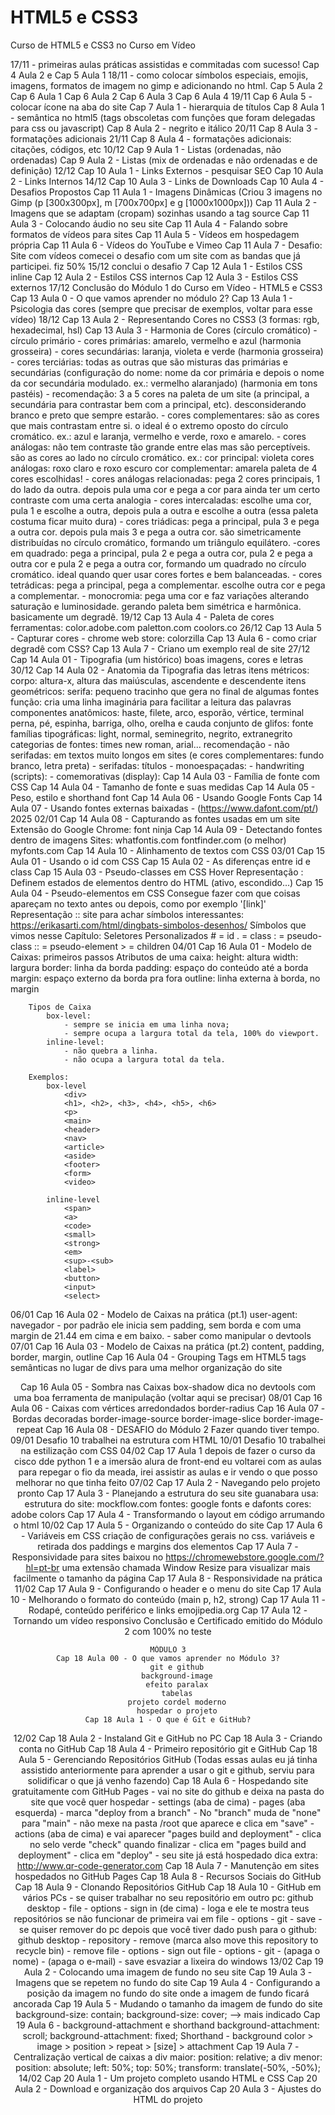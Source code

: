 # HTML5 e CSS3
 Curso de HTML5 e CSS3 no Curso em Vídeo


17/11 - primeiras aulas práticas assistidas e commitadas com sucesso! Cap 4 Aula 2 e Cap 5 Aula 1 
18/11 - como colocar símbolos especiais, emojis, imagens, formatos de imagem no gimp e adicionando no html.
    Cap 5 Aula 2
    Cap 6 Aula 1
    Cap 6 Aula 2
    Cap 6 Aula 3
    Cap 6 Aula 4
19/11 
    Cap 6 Aula 5 - colocar ícone na aba do site
    Cap 7 Aula 1 - hierarquia de títulos
    Cap 8 Aula 1 - semântica no html5 (tags obscoletas com funções que foram delegadas para css ou javascript)
    Cap 8 Aula 2 - negrito e itálico
20/11
    Cap 8 Aula 3 - formatações adicionais
21/11
    Cap 8 Aula 4 - formatações adicionais: citações, códigos, etc
10/12
    Cap 9 Aula 1 - Listas (ordenadas, não ordenadas)
    Cap 9 Aula 2 - Listas (mix de ordenadas e não ordenadas e de definição)
12/12
    Cap 10 Aula 1 - Links Externos - pesquisar SEO
    Cap 10 Aula 2 - Links Internos
14/12
    Cap 10 Aula 3 - Links de Downloads
    Cap 10 Aula 4 - Desafios Propostos
    Cap 11 Aula 1 - Imagens Dinâmicas (Criou 3 imagens no Gimp (p [300x300px], m [700x700px] e g [1000x1000px]))
    Cap 11 Aula 2 - Imagens que se adaptam (cropam) sozinhas usando a tag source
    Cap 11 Aula 3 - Colocando áudio no seu site
    Cap 11 Aula 4 - Falando sobre formatos de vídeos para sites
    Cap 11 Aula 5 - Vídeos em hospedagem própria
    Cap 11 Aula 6 - Vídeos do YouTube e Vimeo
    Cap 11 Aula 7 - Desafio: Site com vídeos
        comecei o desafio com um site com as bandas que já participei. fiz 50%
15/12
    conclui o desafio 7
    Cap 12 Aula 1 - Estilos CSS inline
    Cap 12 Aula 2 - Estilos CSS internos
    Cap 12 Aula 3 - Estilos CSS externos
17/12
    Conclusão do Módulo 1 do Curso em Vídeo - HTML5 e CSS3
    Cap 13 Aula 0 - O que vamos aprender no módulo 2?
    Cap 13 Aula 1 - Psicologia das cores (sempre que precisar de exemplos, voltar para esse vídeo)
18/12
    Cap 13 Aula 2 - Representando Cores no CSS3 (3 formas: rgb, hexadecimal, hsl)
    Cap 13 Aula 3 - Harmonia de Cores (círculo cromático)
        - círculo primário
            - cores primárias: amarelo, vermelho e azul (harmonia grosseira)
            - cores secundárias: laranja, violeta e verde (harmonia grosseira)
            - cores terciárias: todas as outras que são misturas das primárias e secundárias (configuração do nome: nome da cor primária e depois o nome da cor secundária modulado. ex.: vermelho alaranjado) (harmonia em tons pastéis)
        - recomendação: 3 a 5 cores na paleta de um site (a principal, a secundária para contrastar bem com a principal, etc). desconsiderando branco e preto que sempre estarão.
        - cores complementares: são as cores que mais contrastam entre si. o ideal é o extremo oposto do círculo cromático. ex.: azul e laranja, vermelho e verde, roxo e amarelo.
        - cores análogas: não tem contraste tão grande entre elas mas são perceptíveis. são as cores ao lado no círculo cromático. 
        ex.:
        cor principal: violeta
        cores análogas: roxo claro e roxo escuro
        cor complementar: amarela
        paleta de 4 cores escolhidas!
        - cores análogas relacionadas: pega 2 cores principais, 1 do lado da outra. depois pula uma cor e pega a cor para ainda ter um certo contraste com uma certa analogia
        - cores intercaladas: escolhe uma cor, pula 1 e escolhe a outra, depois pula a outra e escolhe a outra (essa paleta costuma ficar muito dura)
            - cores triádicas: pega a principal, pula 3 e pega a outra cor. depois pula mais 3 e pega a outra cor. são simetricamente distribuídas no círculo cromático, formando um triângulo equilátero.
            -cores em quadrado: pega a principal, pula 2 e pega a outra cor, pula 2 e pega a outra cor e pula 2 e pega a outra cor, formando um quadrado no círculo cromático. ideal quando quer usar cores fortes e bem balanceadas.
            - cores tetrádicas: pega a principal, pega a complementar. escolhe outra cor e pega a complementar. 
            - monocromia: pega uma cor e faz variações alterando saturação e luminosidade. gerando paleta bem simétrica e harmônica. basicamente um degradê.
19/12
    Cap 13 Aula 4 - Paleta de cores 
        ferramentas: 
            color.adobe.com 
            paletton.com
            coolors.co 
26/12
    Cap 13 Aula 5 - Capturar cores
        - chrome web store: colorzilla
    Cap 13 Aula 6 - como criar degradê com CSS?
    Cap 13 Aula 7 - Criano um exemplo real de site
27/12
    Cap 14 Aula 01 - Tipografia (um histórico)
        boas imagens, cores e letras
30/12
    Cap 14 Aula 02 - Anatomia da Tipografia das letras
        itens métricos:
            corpo: altura-x, altura das maiúsculas, ascendente e descendente
        itens geométricos:
            serifa: pequeno tracinho que gera no final de algumas fontes
                função: cria uma linha imaginária para facilitar a leitura das palavras
            componentes anatômicos:
                haste, filete, arco, esporão, vértice, terminal
                perna, pé, espinha, barriga, olho, orelha e cauda
            conjunto de glifos: fonte
            famílias tipográficas: light, normal, seminegrito, negrito, extranegrito
            categorias de fontes: times new roman, arial...
                recomendação
                - não serifadas: em textos muito longos em sites (e cores complementares: fundo branco, letra preta)
                - serifadas: títulos
                - monoespaçadas: 
                - handwriting (scripts): 
                - comemorativas (display): 
    Cap 14 Aula 03 - Família de fonte com CSS
    Cap 14 Aula 04 - Tamanho de fonte e suas medidas
    Cap 14 Aula 05 - Peso, estilo e shorthand font
    Cap 14 Aula 06 - Usando Google Fonts
    Cap 14 Aula 07 - Usando fontes externas baixadas
        - (https://www.dafont.com/pt/)
2025
02/01
    Cap 14 Aula 08 - Capturando as fontes usadas em um site
        Extensão do Google Chrome: font ninja
    Cap 14 Aula 09 - Detectando fontes dentro de imagens
        Sites: whatfontis.com 
               fontfinder.com (o melhor)
               myfonts.com
    Cap 14 Aula 10 - Alinhamento de textos com CSS 
03/01
    Cap 15 Aula 01 - Usando o id com CSS
    Cap 15 Aula 02 - As diferenças entre id e class
    Cap 15 Aula 03 - Pseudo-classes em CSS
        Hover
        Representação :
        Definem estados de elementos dentro do HTML (ativo, escondido...)
    Cap 15 Aula 04 - Pseudo-elementos em CSS
        Consegue fazer com que coisas apareçam no texto antes ou depois, como por exemplo '[link]'
        Representação ::
        site para achar símbolos interessantes: https://erikasarti.com/html/dingbats-simbolos-desenhos/
        Símbolos que vimos nesse Capítulo:
        Seletores Personalizados
            # = id
            . = class
            : = pseudo-class
            :: = pseudo-element
            > = children
04/01
    Cap 16 Aula 01 - Modelo de Caixas: primeiros passos
        Atributos de uma caixa:
            height: altura
            width: largura
            border: linha da borda
            padding: espaço do conteúdo até a borda
            margin: espaço externo da borda pra fora
            outline: linha externa à borda, no margin

        Tipos de Caixa
            box-level: 
                - sempre se inicia em uma linha nova;
                - sempre ocupa a largura total da tela, 100% do viewport. 
            inline-level:
                - não quebra a linha.
                - não ocupa a largura total da tela.
            
        Exemplos:
            box-level
                <div> 
                <h1>, <h2>, <h3>, <h4>, <h5>, <h6>
                <p>
                <main>
                <header>
                <nav>
                <article>
                <aside>
                <footer>
                <form>
                <video>

            inline-level
                <span>
                <a>
                <code>
                <small>
                <strong>
                <em>
                <sup>-<sub>
                <label>
                <button>
                <input>
                <select> 
06/01
    Cap 16 Aula 02 - Modelo de Caixas na prática (pt.1)
        user-agent: navegador
            - por padrão ele inicia sem padding, sem borda e com uma margin de 21.44 em cima e em baixo.
            - saber como manipular o devtools
07/01
    Cap 16 Aula 03 - Modelo de Caixas na prática (pt.2)
        content, padding, border, margin, outline
    Cap 16 Aula 04 - Grouping Tags em HTML5
        tags semânticas no lugar de divs para uma melhor organização do site
        <header>
        <main>
        <footer>
    Cap 16 Aula 05 - Sombra nas Caixas
        box-shadow
        dica no devtools com uma boa ferramenta de manipulação (voltar aqui se precisar)
08/01
    Cap 16 Aula 06 - Caixas com vértices arredondados
        border-radius
    Cap 16 Aula 07 - Bordas decoradas
        border-image-source
        border-image-slice
        border-image-repeat
    Cap 16 Aula 08 - DESAFIO do Módulo 2
        Fazer quando tiver tempo.
09/01
    Desafio 10
        trabalhei na estrutura com HTML
10/01
    Desafio 10
        trabalhei na estilização com CSS
04/02
    Cap 17 Aula 1
        depois de fazer o curso da cisco dde python 1 e a imersão alura de front-end eu voltarei com as aulas
        para repegar o fio da meada, irei assistir as aulas e ir vendo o que posso melhorar no que tinha feito
07/02
    Cap 17 Aula 2 - Navegando pelo projeto pronto
    Cap 17 Aula 3 - Planejando a estrutura do seu site
        guanabara usa:
        estrutura do site: mockflow.com
        fontes: google fonts e dafonts
        cores: adobe colors
    Cap 17 Aula 4 - Transformando o layout em código
        arrumando o html
10/02
    Cap 17 Aula 5 - Organizando o conteúdo do site
    Cap 17 Aula 6 - Variáveis em CSS
        criação de configurações gerais no css. variáveis e retirada dos paddings e margins dos elementos
    Cap 17 Aula 7 - Responsividade para sites
        baixou no https://chromewebstore.google.com/?hl=pt-br uma extensão chamada Window Resize para visualizar mais facilmente o tamanho da página
    Cap 17 Aula 8 - Responsividade na prática
11/02
    Cap 17 Aula 9 - Configurando o header e o menu do site
    Cap 17 Aula 10 - Melhorando o formato do conteúdo (main p, h2, strong)
    Cap 17 Aula 11 - Rodapé, conteúdo periférico e links
        emojipedia.org
    Cap 17 Aula 12 - Tornando um vídeo responsivo
    Conclusão e Certificado emitido do Módulo 2 com 100% no teste

    MÓDULO 3
    Cap 18 Aula 00 - O que vamos aprender no Módulo 3?
        git e github
        background-image
        efeito paralax
        tabelas
        projeto cordel moderno
        hospedar o projeto
    Cap 18 Aula 1 - O que é Git e GitHub?
12/02
    Cap 18 Aula 2 - Instaland Git e GitHub no PC
    Cap 18 Aula 3 - Criando conta no GitHub 
    Cap 18 Aula 4 - Primeiro repositório git e GitHub 
    Cap 18 Aula 5 - Gerenciando Repositórios GitHub 
        (Todas essas aulas eu já tinha assistido anteriormente para aprender a usar o git e github, serviu para solidificar o que já venho fazendo)
    Cap 18 Aula 6 - Hospedando site gratuitamente com GitHub Pages
        - vai no site do github e deixa na pasta do site que você quer hospedar
        - settings (aba de cima)
        - pages (aba esquerda)
        - marca "deploy from a branch"
        - No "branch" muda de "none" para "main"
        - não mexe na pasta /root que aparece e clica em "save"
        - actions (aba de cima) e vai aparecer "pages build and deployment"
        - clica no selo verde "check" quando finalizar
        - clica em "pages build and deployment"
        - clica em "deploy"
        - seu site já está hospedado
        dica extra: http://www.qr-code-generator.com
    Cap 18 Aula 7 - Manutenção em sites hospedados no GitHub Pages
    Cap 18 Aula 8 - Recursos Sociais do GitHub
    Cap 18 Aula 9 - Clonando Repositórios GitHub
    Cap 18 Aula 10 - GitHub em vários PCs 
        - se quiser trabalhar no seu repositório em outro pc: 
            github desktop - file - options - sign in (de cima) - loga e ele te mostra teus repositórios 
                se não funcionar de primeira vai em file - options - git - save 
        - se quiser remover do pc depois que você tiver dado push para o github:
            github desktop - repository - remove (marca also move this repository to recycle bin) - remove 
            file - options - sign out 
            file - options - git - (apaga o nome) - (apaga o e-mail) - save 
            esvaziar a lixeira do windows 
13/02
    Cap 19 Aula 2 - Colocando uma imagem de fundo no seu site 
    Cap 19 Aula 3 - Imagens que se repetem no fundo do site
    Cap 19 Aula 4 - Configurando a posição da imagem no fundo do site
        onde a imagem de fundo ficará ancorada
    Cap 19 Aula 5 - Mudando o tamanho da imagem de fundo do site
        background-size: contain;
        background-size: cover; --> mais indicado
    Cap 19 Aula 6 - background-attachment e shorthand
        background-attachment: scroll;
        background-attachment: fixed;
        Shorthand - background
            color > image > position > repeat > [size] > attachment
    Cap 19 Aula 7 - Centralização vertical de caixas
        a div maior:
        position: relative;
        a div menor:
        position: absolute;
        left: 50%;
        top: 50%;
        transform: translate(-50%, -50%);
14/02
    Cap 20 Aula 1 - Um projeto completo usando HTML e CSS 
    Cap 20 Aula 2 - Download e organização dos arquivos
    Cap 20 Aula 3 - Ajustes do HTML do projeto
    

    

    




    
        
    
        

        
        



